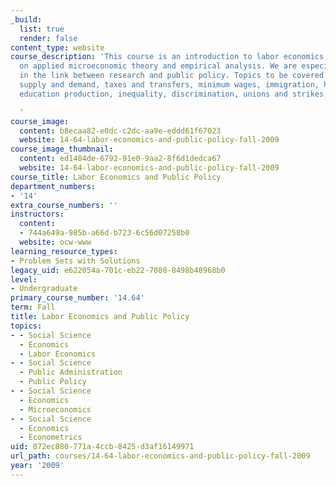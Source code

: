 ```yaml
---
_build:
  list: true
  render: false
content_type: website
course_description: 'This course is an introduction to labor economics with an emphasis
  on applied microeconomic theory and empirical analysis. We are especially interested
  in the link between research and public policy. Topics to be covered include: labor
  supply and demand, taxes and transfers, minimum wages, immigration, human capital,
  education production, inequality, discrimination, unions and strikes, and unemployment.

  '
course_image:
  content: b8ecaa82-e0dc-c2dc-aa9e-eddd61f67023
  website: 14-64-labor-economics-and-public-policy-fall-2009
course_image_thumbnail:
  content: ed1484de-6792-91e0-9aa2-8f6d1dedca67
  website: 14-64-labor-economics-and-public-policy-fall-2009
course_title: Labor Economics and Public Policy
department_numbers:
- '14'
extra_course_numbers: ''
instructors:
  content:
  - 744a649a-985b-a66d-b723-6c56d07258b0
  website: ocw-www
learning_resource_types:
- Problem Sets with Solutions
legacy_uid: e622054a-701c-eb22-7080-8498b48968b0
level:
- Undergraduate
primary_course_number: '14.64'
term: Fall
title: Labor Economics and Public Policy
topics:
- - Social Science
  - Economics
  - Labor Economics
- - Social Science
  - Public Administration
  - Public Policy
- - Social Science
  - Economics
  - Microeconomics
- - Social Science
  - Economics
  - Econometrics
uid: 072ec880-771a-4ccb-8425-d3af16149971
url_path: courses/14-64-labor-economics-and-public-policy-fall-2009
year: '2009'
---
```

